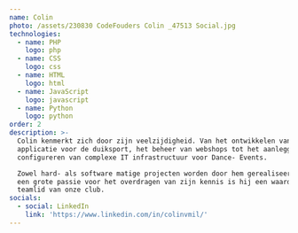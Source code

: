 ```yaml
---
name: Colin
photo: /assets/230830 CodeFouders Colin _47513 Social.jpg
technologies:
  - name: PHP
    logo: php
  - name: CSS
    logo: css
  - name: HTML
    logo: html
  - name: JavaScript
    logo: javascript
  - name: Python
    logo: python
order: 2
description: >-
  Colin kenmerkt zich door zijn veelzijdigheid. Van het ontwikkelen van een
  applicatie voor de duiksport, het beheer van webshops tot het aanleggen en
  configureren van complexe IT infrastructuur voor Dance- Events. 

  Zowel hard- als software matige projecten worden door hem gerealiseerd. Met
  een grote passie voor het overdragen van zijn kennis is hij een waardevol
  teamlid van onze club.
socials:
  - social: LinkedIn
    link: 'https://www.linkedin.com/in/colinvmil/'
---
```















